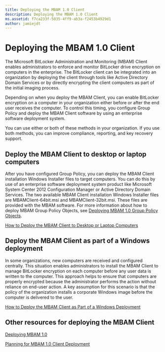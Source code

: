 ```yaml
---
title: Deploying the MBAM 1.0 Client
description: Deploying the MBAM 1.0 Client
ms.assetid: f7ca233f-5035-4ff9-ab3a-f2453b4929d1
author: jamiejdt
---
```


# Deploying the MBAM 1.0 Client


The Microsoft BitLocker Administration and Monitoring (MBAM) Client enables administrators to enforce and monitor BitLocker drive encryption on computers in the enterprise. The BitLocker client can be integrated into an organization by deploying the client through tools like Active Directory Domain Services or by directly encrypting the client computers as part of the initial imaging process.

Depending on when you deploy the MBAM Client, you can enable BitLocker encryption on a computer in your organization either before or after the end user receives the computer. To control this timing, you configure Group Policy and deploy the MBAM Client software by using an enterprise software deployment system.

You can use either or both of these methods in your organization. If you use both methods, you can improve compliance, reporting, and key recovery support.

## Deploy the MBAM Client to desktop or laptop computers


After you have configured Group Policy, you can deploy the MBAM Client installation Windows Installer files to target computers. You can do this by use of an enterprise software deployment system product like Microsoft System Center 2012 Configuration Manager or Active Directory Domain Services. The two available MBAM Client installation Windows Installer files are MBAMClient-64bit.msi and MBAMClient-32bit.msi. These files are provided with the MBAM software. For more information about how to deploy MBAM Group Policy Objects, see [Deploying MBAM 1.0 Group Policy Objects](deploying-mbam-10-group-policy-objects.md).

[How to Deploy the MBAM Client to Desktop or Laptop Computers](how-to-deploy-the-mbam-client-to-desktop-or-laptop-computers-mbam-1.md)

## Deploy the MBAM Client as part of a Windows deployment


In some organizations, new computers are received and configured centrally. This situation enables administrators to install the MBAM Client to manage BitLocker encryption on each computer before any user data is written to the computer. This approach helps to ensure that computers are properly encrypted because the administrator performs the action without reliance on end-user action. A key assumption for this scenario is that the policy of the organization installs a corporate Windows image before the computer is delivered to the user.

[How to Deploy the MBAM Client as Part of a Windows Deployment](how-to-deploy-the-mbam-client-as-part-of-a-windows-deployment-mbam-1.md)

## Other resources for deploying the MBAM Client


[Deploying MBAM 1.0](deploying-mbam-10.md)

[Planning for MBAM 1.0 Client Deployment](planning-for-mbam-10-client-deployment.md)

 

 





